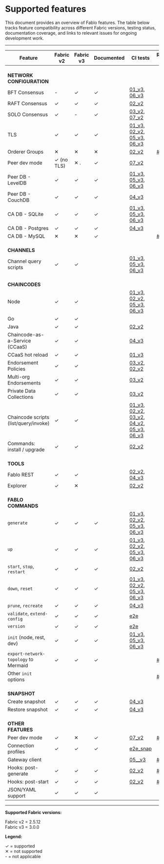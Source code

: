 # Supported features

This document provides an overview of Fablo features. The table below tracks feature compatibility across different Fabric versions, testing status, documentation coverage, and links to relevant issues for ongoing development work.

---

| Feature                                | Fabric v2 | Fabric v3 | Documented | CI tests | Relevant issues |
|----------------------------------------|-----------|-----------|------------|----------|-----------------|
| <br>**NETWORK CONFIGURATION**          |           |           |            |          |                 |
| BFT Consensus                          | -         | ✓         | ✓          | [01_v3](/e2e-network/docker/test-01-v3-simple.sh), [06_v3](/e2e-network/docker/test-06-v3-bft.sh) |  |
| RAFT Consensus                         | ✓         | ✓         | ✓          | [02_v2](/e2e-network/docker/test-02-v2-raft-2orgs.sh) |                 |
| SOLO Consensus                         | ✓         | -         | ✓          | [03_v2](/e2e-network/docker/test-03-v2-private-data.sh), [07_v2](/e2e-network/docker/test-07-v2-peer-dev-mode.sh) |                 |
| TLS                                    | ✓         | ✓         | ✓          | [01_v3](/e2e-network/docker/test-01-v3-simple.sh), [02_v2](/e2e-network/docker/test-02-v2-raft-2orgs.sh), [05_v3](/e2e-network/docker/test-05-v3.sh), [06_v3](/e2e-network/docker/test-06-v3-bft.sh) |                 |
| Orderer Groups                         | ✕         | ✕         | ✕          | [02_v2](/e2e-network/docker/test-02-v2-raft-2orgs.sh) | [#560](https://github.com/hyperledger-labs/fablo/issues/560) |
| Peer dev mode                          | ✓ (no TLS) | ✕ .      | ✓          | [07_v2](/e2e-network/docker/test-07-v2-peer-dev-mode.sh) | |
| Peer DB - LevelDB                      | ✓         | ✓         | ✓          | [01_v3](/e2e-network/docker/test-01-v3-simple.sh), [05_v3](/e2e-network/docker/test-05-v3.sh), [06_v3](/e2e-network/docker/test-06-v3-bft.sh) |                 |
| Peer DB - CouchDB                      | ✓         | ✓         | ✓          | [04_v3](/e2e-network/docker/test-04-v3-snapshot-ccaas.sh) |                 |
| CA DB - SQLite                         | ✓         | ✓         | ✓          | [01_v3](/e2e-network/docker/test-01-v3-simple.sh), [05_v3](/e2e-network/docker/test-05-v3.sh), [06_v3](/e2e-network/docker/test-06-v3-bft.sh) |                 |
| CA DB - Postgres                       | ✓         | ✓         | ✓          | [04_v3](/e2e-network/docker/test-04-v3-snapshot-ccaas.sh) |                 |
| CA DB - MySQL                          | ✕         | ✕         | ✓          |          | [#561](https://github.com/hyperledger-labs/fablo/issues/561) |
| <br>**CHANNELS**                       |           |           |            |          |                 |
| Channel query scripts                  | ✓         | ✓         |            | [01_v3](/e2e-network/docker/test-01-v3-simple.sh), [05_v3](/e2e-network/docker/test-05-v3.sh), [06_v3](/e2e-network/docker/test-06-v3-bft.sh) |                 |
| <br>**CHAINCODES**                     |           |           |            |          |                 |
| Node                                   | ✓         | ✓         |            | [01_v3](/e2e-network/docker/test-01-v3-simple.sh), [02_v2](/e2e-network/docker/test-02-v2-raft-2orgs.sh), [05_v3](/e2e-network/docker/test-05-v3.sh), [06_v3](/e2e-network/docker/test-06-v3-bft.sh) |                 |
| Go                                     | ✓         | ✓         |            |          |                 |
| Java                                   | ✓         | ✓         |            | [02_v2](/e2e-network/docker/test-02-v2-raft-2orgs.sh) |                 |
| Chaincode-as-a-Service (CCaaS)         | ✓         | ✓         |            | [04_v3](/e2e-network/docker/test-04-v3-snapshot-ccaas.sh)         |                 |
| CCaaS hot reload                       | ✓         | ✓         |            | [01_v3](/e2e-network/docker/test-01-v3-simple.sh) |                 |
| Endorsement Policies                   | ✓         | ✓         |            | [03_v2](/e2e-network/docker/test-03-v2-private-data.sh), [02_v2](/e2e-network/docker/test-02-v2-raft-2orgs.sh) |                 |
| Multi-org Endorsements                 | ✓         | ✓         |            | [03_v2](/e2e-network/docker/test-03-v2-private-data.sh) |                 |
| Private Data Collections               | ✓         | ✓         |            | [03_v2](/e2e-network/docker/test-03-v2-private-data.sh) |                 |
| Chaincode scripts (list/query/invoke)  | ✓         | ✓         |            | [01_v3](/e2e-network/docker/test-01-v3-simple.sh), [02_v2](/e2e-network/docker/test-02-v2-raft-2orgs.sh), [03_v2](/e2e-network/docker/test-03-v2-private-data.sh), [04_v2](/e2e-network/docker/test-04-v2-snapshot.sh), [05_v3](/e2e-network/docker/test-05-v3.sh), [06_v3](/e2e-network/docker/test-06-v3-bft.sh) |                 |
| Commands: install / upgrade            | ✓         | ✓         |            | [02_v2](/e2e-network/docker/test-02-v2-raft-2orgs.sh) |                 |
| <br>**TOOLS**                          |           |           |            |          |                 |
| Fablo REST                             | ✓         | ✓         |            | [02_v2](/e2e-network/docker/test-02-v2-raft-2orgs.sh), [04_v3](/e2e-network/docker/test-04-v3-snapshot-ccaas.sh) |                 |
| Explorer                               | ✓         | ✕         |            | [02_v2](/e2e-network/docker/test-02-v2-raft-2orgs.sh) |                 |
| <br>**FABLO COMMANDS**                 |           |           |            |          |                 |
| `generate`                             | ✓         | ✓         | ✓          | [01_v3](/e2e-network/docker/test-01-v3-simple.sh), [02_v2](/e2e-network/docker/test-02-v2-raft-2orgs.sh), [05_v3](/e2e-network/docker/test-05-v3.sh), [06_v3](/e2e-network/docker/test-06-v3-bft.sh) |                 |
| `up`                                   | ✓         | ✓         | ✓          | [01_v3](/e2e-network/docker/test-01-v3-simple.sh), [02_v2](/e2e-network/docker/test-02-v2-raft-2orgs.sh), [05_v3](/e2e-network/docker/test-05-v3.sh), [06_v3](/e2e-network/docker/test-06-v3-bft.sh) |                 |
| `start`, `stop`, `restart`             | ✓         | ✓         | ✓          | [02_v2](/e2e-network/docker/test-02-v2-raft-2orgs.sh) |                 |
| `down`, `reset`                        | ✓         | ✓         | ✓          | [01_v3](/e2e-network/docker/test-01-v3-simple.sh), [02_v2](/e2e-network/docker/test-02-v2-raft-2orgs.sh), [05_v3](/e2e-network/docker/test-05-v3.sh), [06_v3](/e2e-network/docker/test-06-v3-bft.sh) |                 |
| `prune`, `recreate`                    | ✓         | ✓         | ✓          | [04_v3](/e2e-network/docker/test-04-v3-snapshot-ccaas.sh) |                 |
| `validate`, `extend-config`            | ✓         | ✓         | ✓          | [e2e](/e2e/fabloCommands.test.ts)         |  |
| `version`                              | ✓         | ✓         | ✓          | [e2e](/e2e/fabloCommands.test.ts)         |  |
| `init` (node, rest, dev)               | ✓         | ✓         | ✓          | [01_v3](/e2e-network/docker/test-01-v3-simple.sh), [05_v3](/e2e-network/docker/test-05-v3.sh), [06_v3](/e2e-network/docker/test-06-v3-bft.sh) |                 |
| `export-network-topology` to Mermaid   | ✓         | ✓         | ✓          |          | [#579](https://github.com/hyperledger-labs/fablo/pull/579)        |
| Other `init` options                   |           |           |            |          | [#444](https://github.com/hyperledger-labs/fablo/issues/444)      |
| <br>**SNAPSHOT**                       |           |           |            |          |                 |
| Create snapshot                        | ✓         | ✓         | ✓          | [04_v3](/e2e-network/docker/test-04-v3-snapshot-ccaas.sh) |                 |
| Restore snapshot                       | ✓         | ✓         | ✓          | [04_v3](/e2e-network/docker/test-04-v3-snapshot-ccaas.sh) |                 |
| <br>**OTHER FEATURES**                 |           |           |            |          |                 |
| Peer dev mode                          | ✓         | ✕         | ✓          | [07_v2](/e2e-network/docker/test-07-v2-peer-dev-mode.sh)         | [#472](https://github.com/hyperledger-labs/fablo/issues/472) |
| Connection profiles                    | ✓         | ✓         | ✓          | [e2e_snap](/e2e/__snapshots__/fablo-config-hlf2-1org-1chaincode.json.test.ts.snap)         |        |
| Gateway client                         |           |           |            | [05__v3](/e2e-network/docker/test-05-v3.sh)         | [#544](https://github.com/hyperledger-labs/fablo/pull/544) |
| Hooks: post-generate                   | ✓         | ✓         | ✓          | [02_v2](/e2e-network/docker/test-02-v2-raft-2orgs.sh)         | [#580](https://github.com/hyperledger-labs/fablo/pull/580) |
| Hooks: post-start                      | ✓         | ✓         | ✓          | [02_v2](/e2e-network/docker/test-02-v2-raft-2orgs.sh)        | [#111](https://github.com/hyperledger-labs/fablo/issues/111) |
| JSON/YAML support                      | ✓         | ✓         | ✓          |          |                 |

---

**Supported Fabric versions:**

Fabric v2 = 2.5.12<br>
Fabric v3 = 3.0.0

**Legend:**

✓ = supported<br>
✕ = not supported<br>
<span>-</span> = not applicable
